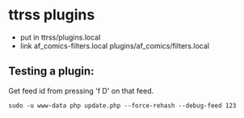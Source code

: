 # ttrss plugins


* put in ttrss/plugins.local
* link af_comics-filters.local  plugins/af_comics/filters.local

## Testing a plugin:
Get feed id from pressing 'f D' on that feed.
```
sudo -u www-data php update.php --force-rehash --debug-feed 123
```

